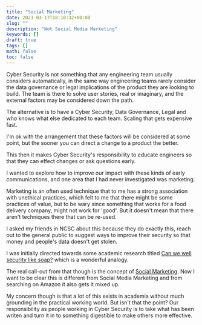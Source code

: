 ```yaml
---
title: "Social Marketing"
date: 2023-03-17T18:10:32+00:00
slug: ""
description: "Not Social Media Marketing"
keywords: []
draft: true
tags: []
math: false
toc: false
---
```


Cyber Security is not something that any engineering team usually considers automatically, in the same way engineering teams rarely consider the data governance or legal implications of the product they are looking to build. The team is there to solve user stories, real or imaginary, and the external factors may be considered down the path.

The alternative is to have a Cyber Security, Data Governance, Legal and who knows what else dedicated to each team. Scaling that gets expensive fast.

I'm ok with the arrangement that these factors will be considered at some point, but the sooner you can direct a change to a product the better.

This then it makes Cyber Security's responsibility to educate engineers so that they can effect changes or ask questions early.

I wanted to explore how to improve our impact with these kinds of early communications, and one area that I had never investigated was marketing.

Marketing is an often used technique that to me has a strong association with unethical practices, which felt to me that there might be some practices of value, but to be wary since something that works for a food delivery company, might not work for 'good'. But it doesn't mean that there aren't techniques there that can be re-used.

I asked my friends in NCSC about this because they do exactly this, reach out to the general public to suggest ways to improve their security so that money and people's data doesn't get stolen.

I was initially directed towards some academic research titled [Can we well security like soap?](https://www.semanticscholar.org/paper/Can-we-sell-security-like-soap%3A-a-new-approach-to-Ashenden-Lawrence/453101f65188b8f4bedafb3fe2fb267c969993e4#citing-papers) which is a wonderful analogy. 

The real call-out from that though is the concept of [Social Marketing](https://en.m.wikipedia.org/wiki/Social_marketing). Now I want to be clear this is different from Social Media Marketing and from searching on Amazon it also gets it mixed up.

My concern though is that a lot of this exists in academia without much grounding in the practical working world. But isn't that the point? Our responsibility as people working in Cyber Security is to take what has been writen and turn it in to something digestible to make others more effective.
